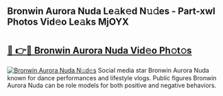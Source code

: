 ## Bronwin Aurora Nuda Le𝚊k𝚎d N𝚞𝚍es - Part-xwI Photos Vid𝚎o Le𝚊ks MjOYX

# <h2><a href="http://fbe8j41.evod.top/?m=Bronwin+Aurora+Nuda">🔗 👉🔴 Bronwin Aurora Nuda Vid𝚎o Ph𝚘t𝚘s</a></h2>

[![Bronwin Aurora Nuda N𝚞d𝚎s](https://i.imgur.com/8V9OHl7.gif)](http://fbe8j41.evod.top/?m=Bronwin+Aurora+Nuda)
Social media star Bronwin Aurora Nuda known for dance performances and lifestyle vlogs. Public figures Bronwin Aurora Nuda can be role models for both positive and negative behaviors. 
